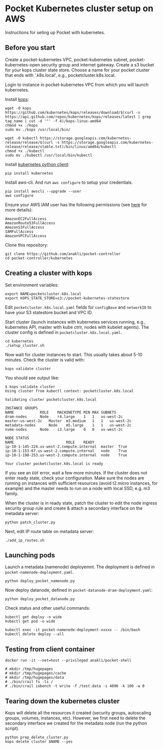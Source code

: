 # Pocket Kubernetes cluster setup on AWS

Instructions for seting up Pocket with kubernetes.

## Before you start

Create a pocket-kubernetes VPC, pocket-kubernetes subnet, pocket-kubernetes-open security group and internet gateway. 
Create a s3 bucket for your kops cluster state store. 
Choose a name for your pocket cluster that ends with '.k8s.local', e.g., pocketcluster.k8s.local.

Login to instance in pocket-kubernetes VPC from which you will launch kubernetes.

Install [kops](https://github.com/kubernetes/kops):

```
wget -O kops https://github.com/kubernetes/kops/releases/download/$(curl -s https://api.github.com/repos/kubernetes/kops/releases/latest | grep tag_name | cut -d '"' -f 4)/kops-linux-amd64
chmod +x ./kops
sudo mv ./kops /usr/local/bin/

wget -O kubectl https://storage.googleapis.com/kubernetes-release/release/$(curl -s https://storage.googleapis.com/kubernetes-release/release/stable.txt)/bin/linux/amd64/kubectl
chmod +x ./kubectl
sudo mv ./kubectl /usr/local/bin/kubectl

```

Install [kubernetes python client](https://github.com/kubernetes-client/python): 

```
pip install kubernetes
```

Install aws-cli. And run `aws configure` to setup your credentials.

```
pip install awscli --upgrade --user
aws configure
```

Ensure your AWS IAM user has the following permissions (see [here](https://github.com/kubernetes/kops/blob/master/docs/aws.md) for more details):

```
AmazonEC2FullAccess
AmazonRoute53FullAccess
AmazonS3FullAccess
IAMFullAccess
AmazonVPCFullAccess
```


Clone this repository:

```
git clone https://github.com/anakli/pocket-controller
cd pocket-controller/kubernetes
```

## Creating a cluster with kops

Set environment variables:

```
export NAME=pocketcluster.k8s.local
export KOPS_STATE_STORE=s3://pocket-kubernetes-statestore

```

Edit `pocketcluster.k8s.local.yaml` fields for `configBase` and `networkID` to have your S3 statestore bucket and VPC ID.

Start cluster (launch instances with kubernetes services running, e.g., kubernetes API, master with kube ctrlr, nodes with kubelet agents). The cluster config is defined in `pocketcluster.k8s.local.yaml`.

```
cd kubernetes
./setup_cluster.sh
```

Now wait for cluster instances to start. This usually takes about 5-10 minutes. Check the cluster is valid with:

```
kops validate cluster
```

You should see output like:
```
$ kops validate cluster
Using cluster from kubectl context: pocketcluster.k8s.local

Validating cluster pocketcluster.k8s.local

INSTANCE GROUPS
NAME			ROLE	MACHINETYPE	MIN	MAX	SUBNETS
dram-nodes		Node	r4.large	1	1	us-west-2c
master-us-west-2c	Master	m3.medium	1	1	us-west-2c
metadata-nodes		Node	m5.large	1	1	us-west-2c
nvme-nodes		Node	i3.large	0	0	us-west-2c

NODE STATUS
NAME						ROLE	READY
ip-10-1-145-224.us-west-2.compute.internal	master	True
ip-10-1-153-67.us-west-2.compute.internal	node	True
ip-10-1-198-253.us-west-2.compute.internal	node	True

Your cluster pocketcluster.k8s.local is ready
```


If you see an `EOF` error, wait a few more minutes. If the cluster does not enter ready state, check your configuration. Make sure the nodes are running on instances with sufficient resources (avoid t2.micro instances, for example) and the master needs to run on a node with local SSD, e.g. m3 family.

When the cluster is in ready state, patch the cluster to edit the node ingress security group rule and create & attach a secondary interface on the metadata server: 

```
python patch_cluster.py
```

Next, edit IP route table on metadata server:

```
./add_ip_routes.sh
```


## Launching pods

Launch a metadata (namenode) deployemnt. The deployment is defined in `pocket-namenode-deployment.yaml`.

```
python deploy_pocket_namenode.py
```

Now deploy datanode, defined in `pocket-datanode-dram-deployment.yaml`:

```
python deploy_pocket_datanode.py
```

Check status and other useful commands:

```
kubectl get deploy -o wide
kubectl get pod -o wide

kubectl exec -it pocket-namenode-deployment-xxxxx -- /bin/bash
kubectl delete deploy --all
```

## Testing from client container

```
docker run -it --net=host --privileged anakli/pocket-shell

# mkdir /tmp/hugepages
# mkdir /tmp/hugepages/cache
# mkdir /tmp/hugepages/data
# ./bin/crail fs -ls /
# ./bin/crail iobench -t write -f /test.data -s 4096 -k 100 -w 0
```

## Tearing down the kubernetes cluster

Kops will delete all the resources it created (security groups, autoscaling groups, volumes, instances, etc). However, we first need to delete the secondary interface we created for the metadata node (run the python script). 

```
python prep_delete_cluster.py
kops delete cluster $NAME --yes
```
